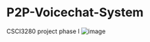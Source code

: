# P2P-Voicechat-System
CSCI3280 project phase I
![image](https://github.com/EHChan52/P2P-Voicechat-System/assets/126001690/182e6f6e-e945-4661-9642-923b417dc40a)
